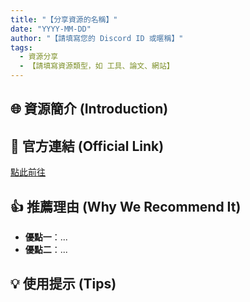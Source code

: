 ```yaml
---
title: "【分享資源的名稱】"
date: "YYYY-MM-DD"
author: "【請填寫您的 Discord ID 或暱稱】"
tags:
  - 資源分享
  - 【請填寫資源類型，如 工具、論文、網站】
---
```


## 🌐 資源簡介 (Introduction)
## 🔗 官方連結 (Official Link)

[點此前往](https://...)

## 👍 推薦理由 (Why We Recommend It)
* **優點一**：...
* **優點二**：...

## 💡 使用提示 (Tips)